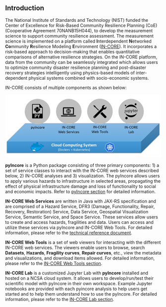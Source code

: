 ## Introduction

The National Institute of Standards and Technology (NIST) funded the Center of Excellence for Risk-Based Community 
Resilience Planning (CoE) (Cooperative Agreement 70NANB15H044), to develop the measurement science to support 
community resilience assessment. The measurement science is implemented on a platform called **I**nterdependent 
**N**etworked **Co**mmunity **R**esilience Modeling **E**nvironment ([IN-CORE](http://resilience.colostate.edu/in_core.shtml)). It incorporates a risk-based approach 
to decision-making that enables quantitative comparisons of alternative resilience strategies. 
On the IN-CORE platform, data from the community can be seamlessly integrated which allows users to optimize 
community disaster resilience planning and post-disaster recovery strategies intelligently using physics-based 
models of inter-dependent physical systems combined with socio-economic systems.

IN-CORE consists of multiple components as shown below:

![IN-CORE name and logo](images/incore1.jpg)

**pyIncore**  is a Python package consisting of three primary components: 1) a set of service classes to interact 
with the IN-CORE web services described below, 2) IN-CORE analyses and 3) visualization. The pyIncore allows users 
to apply various hazards to infrastructure in selected areas, propagating the effect of physical infrastructure 
damage and loss of functionality to social and economic impacts. Refer to [pyIncore section](pyincore) for detailed information.

**IN-CORE Web Services** are written in Java with JAX-RS specification and are comprised of a Hazard Service, 
DFR3 (Damage, Functionality, Repair, Recovery, Restoration) Service, Data Service, Geospatial Visualization 
Service, Semantic Service, and Space Service. These services allow users to create and access hazards, fragilities 
and data. Users can access and utilize these services via pyIncore and IN-CORE Web Tools. For detailed information, 
please refer to the [technical reference document](documentation). 

**IN-CORE Web Tools** is a set of web viewers for interacting with the different IN-CORE web services. 
The viewers enable users to browse, search **Datasets**, **Hazards**, **Fragility curves**, **Repair curves**, etc., 
view the metadata and visualizations, and download items allowed.  For detailed information, please refer 
to the [IN-CORE Web Tools section](webtools).

**IN-CORE Lab** is a customized Jupyter Lab with **pyIncore** installed and hosted on a NCSA cloud system. 
It allows users to develop/run/test their scientific model with pyIncore in their own workspace. 
Example Jupyter notebooks are provided with each pyincore analysis to help users get started and to help them 
understand how to use the pyIncore.  For detailed information, please refer to the [IN-CORE Lab section](incore_lab).
